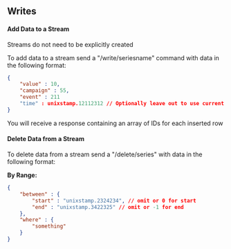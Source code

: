 ## Writes

#### Add Data to a Stream

Streams do not need to be explicitly created

To add data to a stream send a "/write/seriesname" command with data in the following format:

~~~JSON
{
    "value" : 10,
    "campaign" : 55,
    "event" : 211
    "time" : unixstamp.12112312 // Optionally leave out to use current time
}
~~~

You will receive a response containing an array of IDs for each inserted row


#### Delete Data from a Stream

To delete data from a stream send a "/delete/series" with data in the following format:

**By Range:**
~~~JSON
{
    "between" : {
        "start" : "unixstamp.2324234", // omit or 0 for start
        "end" : "unixstamp.3422325" // omit or -1 for end
    },
    "where" : {
        "something"
    }
}
~~~